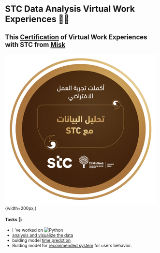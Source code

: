 # STC Data Analysis Virtual Work Experiences 👨‍💻


## This [Certification](Image/Cetification_STC.pdf) of Virtual Work Experiences with STC from [Misk](https://hub.misk.org.sa/programs/skills/virtual-work-experience-data-analysis-at-stc/)


![badge](Stc.png) {width=200px;}


#### Tasks 📩:
-  I 've worked on ![Python](https://img.shields.io/badge/python-3670A0?style=flat&logo=python&logoColor=ffdd54) 
- [analysis and visualize the data](<Task 1>)
-  bulding model [time predction](<task 2>) 
- Bulding model for [recommended system](<Task 3>) for users behavior.
